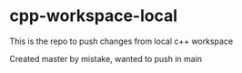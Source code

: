 # cpp-workspace-local
This is the repo to push changes from local c++ workspace

Created master by mistake, wanted to push in main
